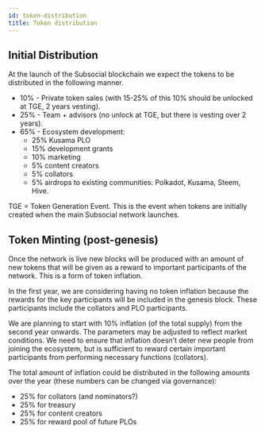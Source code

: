 ```yaml
---
id: token-distribution
title: Token distribution
---
```


## Initial Distribution

At the launch of the Subsocial blockchain we expect the tokens to be distributed in the following
manner.

- 10% - Private token sales (with 15-25% of this 10% should be unlocked at TGE, 2 years
  vesting).
- 25% - Team + advisors (no unlock at TGE, but there is vesting over 2 years).
- 65% - Ecosystem development:
  - 25% Kusama PLO
  - 15% development grants
  - 10% marketing
  - 5% content creators
  - 5% collators
  - 5% airdrops to existing communities: Polkadot, Kusama, Steem, Hive.

TGE = Token Generation Event. This is the event when tokens are initially created when the
main Subsocial network launches.

## Token Minting (post-genesis)

Once the network is live new blocks will be produced with an amount of new tokens that will be
given as a reward to important participants of the network. This is a form of token inflation.

In the first year, we are considering having no token inflation because the rewards for the key
participants will be included in the genesis block. These participants include the collators and
PLO participants.

We are planning to start with 10% inflation (of the total supply) from the second year onwards.
The parameters may be adjusted to reflect market conditions. We need to ensure that inflation
doesn’t deter new people from joining the ecosystem, but is sufficient to reward certain
important participants from performing necessary functions (collators).

The total amount of inflation could be distributed in the following amounts over the year (these
numbers can be changed via governance):

- 25% for collators (and nominators?)
- 25% for treasury
- 25% for content creators
- 25% for reward pool of future PLOs
